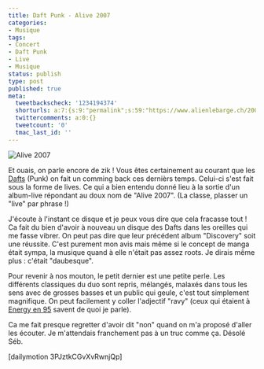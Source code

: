 ```yaml
---
title: Daft Punk - Alive 2007
categories:
- Musique
tags:
- Concert
- Daft Punk
- Live
- Musique
status: publish
type: post
published: true
meta:
  tweetbackscheck: '1234194374'
  shorturls: a:7:{s:9:"permalink";s:59:"https://www.alienlebarge.ch/2007/11/20/daft-punk-alive-2007/";s:7:"tinyurl";s:25:"https://tinyurl.com/agwjjk";s:4:"isgd";s:17:"https://is.gd/iUaf";s:5:"bitly";s:20:"https://bit.ly/2mmeRr";s:5:"snipr";s:22:"https://snipr.com/bkpo6";s:5:"snurl";s:22:"https://snurl.com/bkpo6";s:7:"snipurl";s:24:"https://snipurl.com/bkpo6";}
  twittercomments: a:0:{}
  tweetcount: '0'
  tmac_last_id: ''
---
```

<img src="https://dlgjp9x71cipk.cloudfront.net/2007/11/alive2007.png" alt="Alive 2007" />

Et ouais, on parle encore de zik !
Vous êtes certainement au courant que les <a href="https://www.daftalive.com/" title="Le site des Daft Punk">Dafts</a> (Punk) on fait un comming back ces dernièrs temps. Celui-ci s'est fait sous la forme de lives. Ce qui a bien entendu donné lieu à la sortie d'un album-live répondant au doux nom de "Alive 2007". (La classe, plasser un "live" par phrase !)

J'écoute à l'instant ce disque et je peux vous dire que cela fracasse tout ! Ca fait du bien d'avoir à nouveau un disque des Dafts dans les oreilles qui me fasse vibrer. On peut pas dire que leur précédent album "Discovery" soit une réussite. C'est purement mon avis mais même si le concept de manga était sympa, la musique quand à elle n'était pas assez roots. Je dirais même plus : c'était "daubesque".

Pour revenir à nos mouton, le petit dernier est une petite perle. Les différents classiques du duo sont repris, mélangés, malaxés dans tous les sens avec de grosses basses et un public qui geule, c'est tout simplement magnifique. On peut facilement y coller l'adjectif "ravy" (ceux qui étaient à <a href="https://youtube.com/watch?v=DNLPKQf3V1s" title="Tu secoues ton lightstick et danse !">Energy en 95</a> savent de quoi je parle).

Ca me fait presque regretter d'avoir dit "non" quand on m'a proposé d'aller les écouter. Je m'attendais franchement pas à un truc comme ça. Désolé Séb.

<!--more-->

[dailymotion 3PJztkCGvXvRwnjQp]
